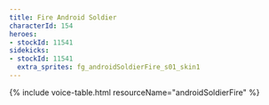 ```yaml
---
title: Fire Android Soldier
characterId: 154
heroes:
- stockId: 11541
sidekicks:
- stockId: 11541
  extra_sprites: fg_androidSoldierFire_s01_skin1
---
```


{% include voice-table.html resourceName="androidSoldierFire"
%}



